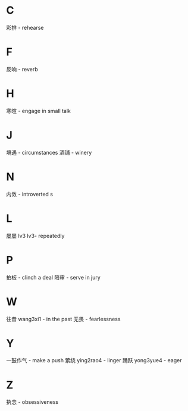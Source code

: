 # C 

彩排 - rehearse
 
# F 

反响 - reverb

# H

寒暄 - engage in small talk
# J

境遇 - circumstances
酒铺 - winery

# N
内敛 - introverted s
# L 

屡屡 lv3 lv3- repeatedly
# P 

拍板 - clinch a deal
陪审 - serve in jury 

# W

往昔 wang3xi1 - in the past
无畏 - fearlessness

# Y 

一鼓作气 - make a push
萦绕 ying2rao4 - linger
踊跃 yong3yue4 - eager 

# Z

执念 - obsessiveness